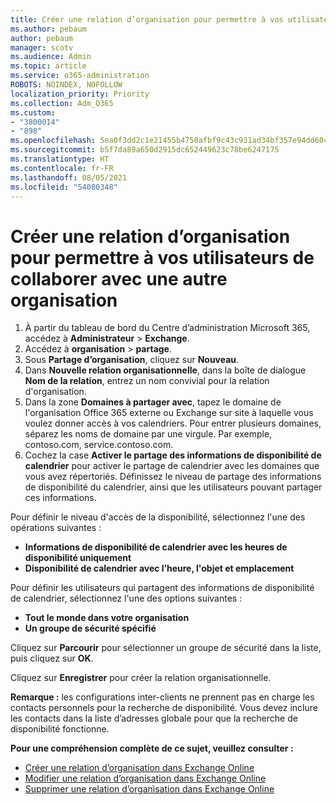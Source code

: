 ```yaml
---
title: Créer une relation d’organisation pour permettre à vos utilisateurs de collaborer avec une autre organisation
ms.author: pebaum
author: pebaum
manager: scotv
ms.audience: Admin
ms.topic: article
ms.service: o365-administration
ROBOTS: NOINDEX, NOFOLLOW
localization_priority: Priority
ms.collection: Adm_O365
ms.custom:
- "3800014"
- "898"
ms.openlocfilehash: 5ea0f3dd2c1e21455b4750afbf9c43c931ad34bf357e94dd604ffe5bcdd2fa64
ms.sourcegitcommit: b5f7da89a650d2915dc652449623c78be6247175
ms.translationtype: HT
ms.contentlocale: fr-FR
ms.lasthandoff: 08/05/2021
ms.locfileid: "54080348"
---
```

# <a name="create-an-organization-relationship-to-allow-your-users-to-collaborate-with-another-organization"></a>Créer une relation d’organisation pour permettre à vos utilisateurs de collaborer avec une autre organisation

1. À partir du tableau de bord du Centre d’administration Microsoft 365, accédez à **Administrateur** > **Exchange**.
2. Accédez à **organisation** > **partage**.
3. Sous **Partage d’organisation**, cliquez sur **Nouveau**.
4. Dans **Nouvelle relation organisationnelle**, dans la boîte de dialogue **Nom de la relation**, entrez un nom convivial pour la relation d'organisation.
5. Dans la zone **Domaines à partager avec**, tapez le domaine de l'organisation Office 365 externe ou Exchange sur site à laquelle vous voulez donner accès à vos calendriers. Pour entrer plusieurs domaines, séparez les noms de domaine par une virgule. Par exemple, contoso.com, service.contoso.com.
6. Cochez la case **Activer le partage des informations de disponibilité de calendrier** pour activer le partage de calendrier avec les domaines que vous avez répertoriés. Définissez le niveau de partage des informations de disponibilité du calendrier, ainsi que les utilisateurs pouvant partager ces informations.  

Pour définir le niveau d'accès de la disponibilité, sélectionnez l'une des opérations suivantes :

- **Informations de disponibilité de calendrier avec les heures de disponibilité uniquement**
- **Disponibilité de calendrier avec l’heure, l'objet et emplacement**  

 Pour définir les utilisateurs qui partagent des informations de disponibilité de calendrier, sélectionnez l'une des options suivantes :

- **Tout le monde dans votre organisation**
- **Un groupe de sécurité spécifié**  

Cliquez sur **Parcourir** pour sélectionner un groupe de sécurité dans la liste, puis cliquez sur **OK**.

Cliquez sur **Enregistrer** pour créer la relation organisationnelle.  

**Remarque :** les configurations inter-clients ne prennent pas en charge les contacts personnels pour la recherche de disponibilité. Vous devez inclure les contacts dans la liste d’adresses globale pour que la recherche de disponibilité fonctionne.

**Pour une compréhension complète de ce sujet, veuillez consulter :**

- [Créer une relation d’organisation dans Exchange Online](https://docs.microsoft.com/exchange/sharing/organization-relationships/create-an-organization-relationship)
- [Modifier une relation d’organisation dans Exchange Online](https://docs.microsoft.com/exchange/sharing/organization-relationships/modify-an-organization-relationship)
- [Supprimer une relation d’organisation dans Exchange Online](https://docs.microsoft.com/exchange/sharing/organization-relationships/remove-an-organization-relationship)
